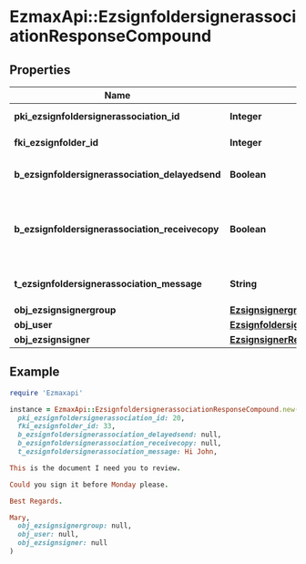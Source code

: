 # EzmaxApi::EzsignfoldersignerassociationResponseCompound

## Properties

| Name | Type | Description | Notes |
| ---- | ---- | ----------- | ----- |
| **pki_ezsignfoldersignerassociation_id** | **Integer** | The unique ID of the Ezsignfoldersignerassociation |  |
| **fki_ezsignfolder_id** | **Integer** | The unique ID of the Ezsignfolder |  |
| **b_ezsignfoldersignerassociation_delayedsend** | **Boolean** | If this flag is true the signatory is part of a delayed send. |  |
| **b_ezsignfoldersignerassociation_receivecopy** | **Boolean** | If this flag is true. The signatory will receive a copy of every signed Ezsigndocument even if it ain&#39;t required to sign the document. |  |
| **t_ezsignfoldersignerassociation_message** | **String** | A custom text message that will be added to the email sent. |  |
| **obj_ezsignsignergroup** | [**EzsignsignergroupResponseCompound**](EzsignsignergroupResponseCompound.md) |  | [optional] |
| **obj_user** | [**EzsignfoldersignerassociationResponseCompoundUser**](EzsignfoldersignerassociationResponseCompoundUser.md) |  | [optional] |
| **obj_ezsignsigner** | [**EzsignsignerResponseCompound**](EzsignsignerResponseCompound.md) |  | [optional] |

## Example

```ruby
require 'Ezmaxapi'

instance = EzmaxApi::EzsignfoldersignerassociationResponseCompound.new(
  pki_ezsignfoldersignerassociation_id: 20,
  fki_ezsignfolder_id: 33,
  b_ezsignfoldersignerassociation_delayedsend: null,
  b_ezsignfoldersignerassociation_receivecopy: null,
  t_ezsignfoldersignerassociation_message: Hi John,

This is the document I need you to review.

Could you sign it before Monday please.

Best Regards.

Mary,
  obj_ezsignsignergroup: null,
  obj_user: null,
  obj_ezsignsigner: null
)
```

